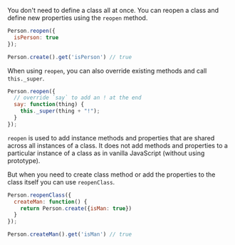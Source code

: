 You don't need to define a class all at once. You can reopen a class and
define new properties using the `reopen` method.

```javascript
Person.reopen({
  isPerson: true
});

Person.create().get('isPerson') // true
```

When using `reopen`, you can also override existing methods and
call `this._super`.


```javascript
Person.reopen({
  // override `say` to add an ! at the end
  say: function(thing) {
    this._super(thing + "!");
  }
});
```

`reopen` is used to add instance methods and properties that are shared across all instances of a class. It does not add
methods and properties to a particular instance of a class as in vanilla JavaScript (without using prototype).

But when you need to create class method or add the properties to the class itself you can use `reopenClass`.

```javascript
Person.reopenClass({
  createMan: function() {
    return Person.create({isMan: true})
  }
});

Person.createMan().get('isMan') // true
```
